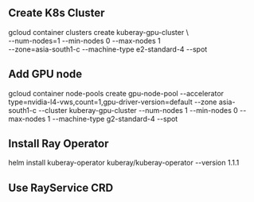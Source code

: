 

## Create K8s Cluster

gcloud container clusters create kuberay-gpu-cluster \                                                      
    --num-nodes=1 --min-nodes 0 --max-nodes 1 \
    --zone=asia-south1-c --machine-type e2-standard-4 --spot

## Add GPU node

gcloud container node-pools create gpu-node-pool --accelerator type=nvidia-l4-vws,count=1,gpu-driver-version=default --zone asia-south1-c --cluster kuberay-gpu-cluster --num-nodes 1 --min-nodes 0 --max-nodes 1 --machine-type g2-standard-4 --spot 

## Install Ray Operator
   helm install kuberay-operator kuberay/kuberay-operator --version 1.1.1

## Use RayService CRD
